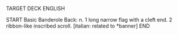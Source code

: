 TARGET DECK
ENGLISH

START
Basic
Banderole
Back: n. 1 long narrow flag with a cleft end. 2 ribbon-like inscribed scroll. [italian: related to *banner]
END
